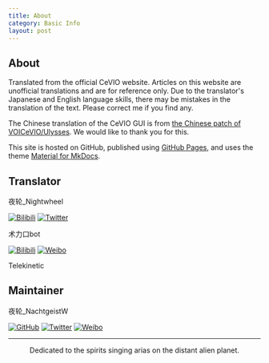 ```yaml
---
title: About
category: Basic Info
layout: post
---
```


## About

Translated from the official CeVIO website. Articles on this website are unofficial translations and are for reference only. Due to the translator's Japanese and English language skills, there may be mistakes in the translation of the text. Please correct me if you find any.

The Chinese translation of the CeVIO GUI is from [the Chinese patch of VOICeVIO/Ulysses](https://github.com/VOICeVIO/CeVIO.CN). We would like to thank you for this.

This site is hosted on GitHub, published using [GitHub Pages](https://pages.github.com/), and uses the theme [Material for MkDocs](https://squidfunk.github.io/mkdocs-material/).

## Translator

夜轮_Nightwheel

[![Bilibili](https://img.shields.io/badge/-夜輪風超絶技巧変奏曲-00A1D6?style=flat-square&logo=bilibili&logoColor=ffffff)](https://space.bilibili.com/2138390911) [![Twitter](https://img.shields.io/badge/-夜輪風超絶技巧変奏曲-1DA1F2?style=flat-square&logo=twitter&logoColor=ffffff)](https://twitter.com/Yorin_NW)

术力口bot

[![Bilibili](https://img.shields.io/badge/-术力口bot-00A1D6?style=flat-square&logo=bilibili&logoColor=ffffff)](https://space.bilibili.com/390624333) [![Weibo](https://img.shields.io/badge/-术力口bot-E6162D?style=flat-square&logo=sina-weibo)](https://weibo.com/u/5760163050)

Telekinetic

## Maintainer

夜轮_NachtgeistW

[![GitHub](https://img.shields.io/badge/-NachtgeistW-%23181717?style=flat-square&logo=github)](https://github.com/NachtgeistW) [![Twitter](https://img.shields.io/badge/-夜轮-1DA1F2?style=flat-square&logo=twitter&logoColor=ffffff)](https://twitter.com/Nightwheel_C) [![Weibo](https://img.shields.io/badge/-夜轮_Nightwheel-E6162D?style=flat-square&logo=sina-weibo)](https://weibo.com/u/7312904644) 

---

<p style="text-align:center">Dedicated to the spirits singing arias on the distant alien planet.</p>
